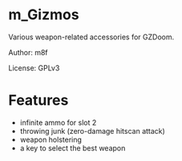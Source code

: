 # m_Gizmos

Various weapon-related accessories for GZDoom.

Author: m8f

License: GPLv3

# Features

- infinite ammo for slot 2
- throwing junk (zero-damage hitscan attack)
- weapon holstering
- a key to select the best weapon
